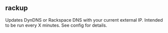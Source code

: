 rackup
------

Updates DynDNS or Rackspace DNS with your current external IP. Intended to be run every X minutes. See config for details.
